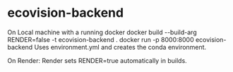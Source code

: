 # ecovision-backend

On Local machine with a running docker
docker build --build-arg RENDER=false -t ecovision-backend .
docker run -p 8000:8000 ecovision-backend
Uses environment.yml and creates the conda environment.

On Render:
Render sets RENDER=true automatically in builds.

